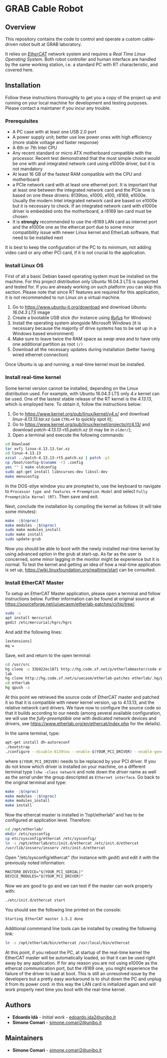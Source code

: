 # GRAB Cable Robot

## Overview

This repository contains the code to control and operate a custom cable-driven robot built at GRAB laboratory. 

It relies on [_EtherCAT_](https://www.ethercat.org/default.htm) network system and requires a _Real Time Linux Operating System_. Both robot controller and human interface are handled by the same working station, i.e. a standard PC with RT characteristic, and covered here.

## Installation

Follow these instructions thoroughly to get you a copy of the project up and running on your local machine for development and testing purposes. Please contact a maintaner if you incur any trouble.

### Prerequisites

- A PC case with at least one USB 2.0 port
- A power supply unit; better use low power ones with high efficiency (more stable voltage and faster response)
- A 6th or 7th Intel CPU
- Any recent standard or micro ATX motherboard compatible with the processor. Recent test demonstrated that the most simple choice would be one with and integrated network card using e1000e driver, but it is not mandatory
- At least 16 GB of the fastest RAM compatible with the CPU and motherboard
- a PCIe network card with at least one ethernet port. It is important that at least one between the integrated network card and the PCIe one is based on one these drivers: 8139too, e1000, e100, r8169, e1000e. Usually the modern Intel integrated network card are based on e1000e but it is necessary to check. If an integrated network card with e1000e driver is embedded onto the motherboard, a r8169 lan card must be chosen
- It is **strongly** recommended to use the r8169 LAN card as internet port and the e1000e one as the ethercat port due to some minor compatibility issue with newer Linux kernel and EtherLab software, that need to be installed next

It is best to keep the configuration of the PC to its minimum, not adding video card or any other PCI card, if it is not crucial to the application.

### Install Linux OS

First of all a basic Debian based operating system must be installed on the machine. For this project distribution only Ubuntu 16.04.3 LTS is supported and tested for. If you are already working on such platform you can skip this section. Please note that since RT features are required for this application, it is not recommended to run Linux on a virtual machine.

1. Go to https://www.ubuntu-it.org/download and download _Ubuntu 16.04.3 LTS_ image
2. Create a bootable USB stick (for instance using [_Rufus_](https://rufus-usb.it.uptodown.com/windows) for Windows)
3. Install the operating system alongside Microsoft Windows (it is necessary because the majority of drive systems has to be set up in a Windows based environment)
4. Make sure to leave twice the RAM space as _swap area_ and to have only one additional partition as root `(/)`
5. Download all the necessary updates during installation (better having wired ethernet connection)

Once Ubuntu is up and running, a real-time kernel must be installed.

### Install real-time kernel

Some kernel version cannot be installed, depending on the Linux distribution used. For example, with Ubuntu 16.04.3 LTS only _4.x_ kernel can be used. One of the lastest stable release of the RT kernel is the _4.13.13_, which is employed here.
To obtain it, follow the instructions below:

1. Go to https://www.kernel.org/pub/linux/kernel/v4.x/ and download _linux-4.13.13.tar.xz_ (use `CTRL+F` to quickly spot it);
2. Go to https://www.kernel.org/pub/linux/kernel/projects/rt/4.13/ and download _patch-4.13.13-rt5.patch.xz_ (it may be in `older/`);
3. Open a terminal and execute the following commands:

```bash
cd Download
tar xvfj linux-4.13.13.tar.xz
cd linux-4.13.13
xzcat ../patch-4.13.13-rt5.patch.xz | patch -p1
cp /boot/config-$(uname -r) .config
yes "" | make oldconfig
sudo apt-get install libncurses-dev libssl-dev
make menuconfig
```
In the DOS-stlye window you are prompted to, use the keyboard to navigate to `Processor type and features` -> `Preemption Model` and select `Fully Preemptible Kernel (RT)`. Then save and exit.

Next, conclude the installation by compiling the kernel as follows (it will take some minutes):

```bash
make -j$(nproc)
make modules -j$(nproc)
sudo make modules_install
sudo make install
sudo update-grub
```

Now you should be able to boot with the newly installed real-time kernel by using advanced option in the grub at start-up. As far as the user is concerned, some minor lagging in the monitor might be experience but it is normal. To test the kernel
and getting an idea of how a real-time application is set up, https://wiki.linuxfoundation.org/realtime/start can be consulted.

### Install EtherCAT Master

To setup an EtherCAT Master application, please open a terminal and follow instructions below. Further information can be found at original source at https://sourceforge.net/u/uecasm/etherlab-patches/ci/tip/tree/.

```bash
sudo -s
apt install mercurial
gedit /etc/mercurial/hgrc/hgrc
```
And add the following lines:
```txt
[extensions]
mq =
```
Save, exit and return to the open terminal:
```bash
cd /usr/src
hg clone -u 33b922ec1871 http://hg.code.sf.net/p/etherlabmaster/code ether-
lab
hg clone http://hg.code.sf.net/u/uecasm/etherlab-patches etherlab/.hg/patches
cd etherlab
hg qpush -a
```
At this point we retrieved the source code of EtherCAT master and patched it so that it is compatible with newer kernel version, up to 4.13.13, and the relative network card drivers. We have now to configure the source code so that it builds according to our needs (among several available configuration, we will use the _fully-preemptible_ one with dedicated network devices and drivers, see https://www.etherlab.org/en/ethercat/index.php for the details).

In the same terminal, type:
```bash
apt-get install dh-autoreconf
./bootstrap
./configure --disable-8139too --enable-$(YOUR_PCI_DRIVER) --enable-generic
```
where `$(YOUR_PCI_DRIVER)` needs to be replaced by your PCI driver. If you do not know which driver is installed on your machine, on a different terminal type `lshw -class network` and note down the _driver_ name as well as the _serial_ under the group descripted as `Ethernet interface`. Go back to the original terminal and type:
```bash
make -j$(nproc)
make modules -j$(nproc)
make modules_install
make install
```
Now the ethercat master is installed in ”/opt/etherlab” and has to be configured at application level. Therefore:
```bash
cd /opt/etherlab/
mkdir /etc/sysconfig
cp etc/sysconfig/ethercat /etc/sysconfig/
ln -s /opt/etherlab/etc/init.d/ethercat /etc/init.d/ethercat
/usr/lib/insserv/insserv /etc/init.d/ethercat
```
Open "/etc/sysconfig/ethercat" (for instance with _gedit_) and edit it with the previously noted information:
```txt
MASTER0_DEVICE="$(YOUR_PCI_SERIAL)"
DEVICE_MODULES="$(YOUR_PCI_DRIVER)"
```

Now we are good to go and we can test if the master can work properly with:
```bash
./etc/init.d/ethercat start
```
You should see the following line printed on the console:
```bash
Starting EtherCAT master 1.5.2 done
```
Additional commmand line tools can be installed by creating the following link:
```bash
ln -s /opt/etherlab/bin/ethercat /usr/local/bin/ethercat
```

At this point, if you reboot the PC, at startup of the real-time kernel the EtherCAT master will be automatically loaded, so that it can be used right away by any application. If for any reason you are not using e1000e as the ethercat communication port, but the r8169 one, you might experience the failure of the driver to load at boot. This is still an unresolved issue by the developers but a pretty easy workaround is to shut down the PC and unplug it from its power cord: in this way
the LAN card is initialized again and will work properly next time you boot with the real-time kernel.

## Authors

- **Edoardo Idà** - _Initial work_ - edoardo.ida2@unibo.it
- **Simone Comari** - simone.comari2@unibo.it

## Maintainers

- **Simone Comari** - simone.comari2@unibo.it
